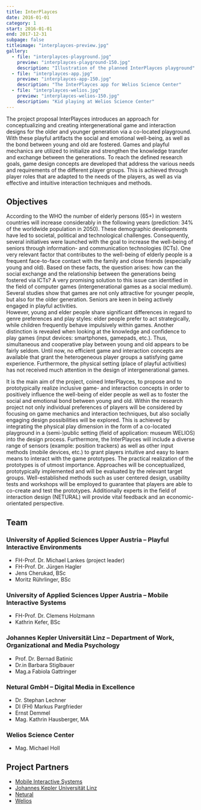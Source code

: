 ```yaml
---
title: InterPlayces
date: 2016-01-01
category: 1
start: 2016-01-01
end: 2017-12-31
subpage: false
titleimage: "interplayces-preview.jpg"
gallery:
  - file: "interplayces-playground.jpg"
    preview: "interplayces-playground-150.jpg"
    description: "Illustration of the planned InterPlayces playground"
  - file: "interplayces-app.jpg"
    preview: "interplayces-app-150.jpg"
    description: "The InterPlayces app for Welios Science Center"
  - file: "interplayces-welios.jpg"
    preview: "interplayces-welios-150.jpg"
    description: "Kid playing at Welios Science Center"
---
```


The project proposal InterPlayces introduces an approach for conceptualizing and creating intergenerational game and interaction designs for the older and younger generation via a co-located playground. With these playful artifacts the social and emotional well-being, as well as the bond between young and old are fostered. Games and playful mechanics are utilized to initialize and strengthen the knowledge transfer and exchange between the generations. To reach the defined research goals, game design concepts are developed that address the various needs and requirements of the different player groups. This is achieved through player roles that are adapted to the needs of the players, as well as via effective and intuitive interaction techniques and methods.

## Objectives

According to the WHO the number of elderly persons (65+) in western countries will increase considerably in the following years (prediction: 34% of the worldwide population in 2050). These demographic developments have led to societal, political and technological challenges. Consequently, several initiatives were launched with the goal to increase the well-being of seniors through information- and communication technologies (ICTs). One very relevant factor that contributes to the well-being of elderly people is a frequent face-to-face contact with the family and close friends (especially young and old). Based on these facts, the question arises: how can the social exchange and the relationship between the generations being fostered via ICTs? A very promising solution to this issue can identified in the field of computer games (intergenerational games as a social medium). Several studies show that games are not only attractive for younger people, but also for the older generation. Seniors are keen in being actively engaged in playful activities.  
However, young and elder people share significant differences in regard to genre preferences and play styles: elder people prefer to act strategically, while children frequently behave impulsively within games. Another distinction is revealed when looking at the knowledge and confidence to play games (input devices: smartphones, gamepads, etc.). Thus, simultaneous and cooperative play between young and old appears to be fairly seldom. Until now, no efficient game and interaction concepts are available that grant the heterogeneous player groups a satisfying game experience. Furthermore, the physical setting (place of playful activities) has not received much attention in the design of intergenerational games.

It is the main aim of the project, coined InterPlayces, to propose and to prototypically realize inclusive game- and interaction concepts in order to positively influence the well-being of elder people as well as to foster the social and emotional bond between young and old. Within the research project not only individual preferences of players will be considered by focusing on game mechanics and interaction techniques, but also socially engaging design possibilities will be explored. This is achieved by integrating the physical play dimension in the form of a co-located playground in a (semi-)public setting (field of application: museum WELIOS) into the design process. Furthermore, the InterPlayces will include a diverse range of sensors (example: position trackers) as well as other input methods (mobile devices, etc.) to grant players intuitive and easy to learn means to interact with the game prototypes. The practical realization of the prototypes is of utmost importance. Approaches will be conceptualized, prototypically implemented and will be evaluated by the relevant target groups. Well-established methods such as user centered design, usability tests and workshops will be employed to guarantee that players are able to co-create and test the prototypes. Additionally experts in the field of interaction design (NETURAL) will provide vital feedback and an economic-orientated perspective.

## Team

### University of Applied Sciences Upper Austria &ndash; Playful Interactive Environments

* FH-Prof. Dr. Michael Lankes (project leader)
* FH-Prof. Dr. Jürgen Hagler
* Jens Cherukad, BSc
* Moritz Rührlinger, BSc

### University of Applied Sciences Upper Austria &ndash; Mobile Interactive Systems

* FH-Prof. Dr. Clemens Holzmann
* Kathrin Kefer, BSc

### Johannes Kepler Universität Linz &ndash; Department of Work, Organizational and Media Psychology

* Prof. Dr. Bernad Batinic
* Dr.in Barbara Stiglbauer
* Mag.a Fabiola Gattringer

### Netural GmbH &ndash; Digital Media in Excellence

* Dr. Stephan Lechner
* DI (FH) Markus Pargfrieder
* Ernst Demmel
* Mag. Kathrin Hausberger, MA

### Welios Science Center

* Mag. Michael Holl

## Project Partners

* [Mobile Interactive Systems](http://mint.fh-hagenberg.at/)
* [Johannes Kepler Universität Linz](http://aom.jku.at/)
* [Netural](http://www.netural.com/)
* [Welios](http://www.welios.at/)
